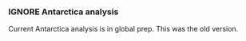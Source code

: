 ### IGNORE Antarctica analysis

Current Antarctica analysis is in global prep.  This was the old version.